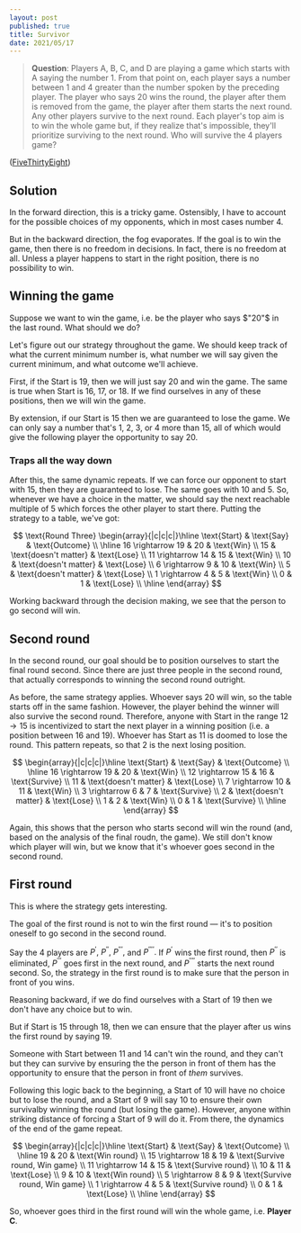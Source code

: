 ```yaml
---
layout: post
published: true
title: Survivor
date: 2021/05/17
---
```


>**Question**: Players A, B, C, and D are playing a game which starts with A saying the number $1.$ From that point on, each player says a number between $1$ and $4$ greater than the number spoken by the preceding player. The player who says $20$ wins the round, the player after them is removed from the game, the player after them starts the next round. Any other players survive to the next round. Each player's top aim is to win the whole game but, if they realize that's impossible, they'll prioritize surviving to the next round. Who will survive the $4$ players game?

<!--more-->

([FiveThirtyEight](https://fivethirtyeight.com/features/are-you-smarter-than-a-fourth-grader/))

## Solution

In the forward direction, this is a tricky game. Ostensibly, I have to account for the possible choices of my opponents, which in most cases number $4.$ 

But in the backward direction, the fog evaporates. If the goal is to win the game, then there is no freedom in decisions. In fact, there is no freedom at all. Unless a player happens to start in the right position, there is no possibility to win.

## Winning the game

Suppose we want to win the game, i.e. be the player who says $"20"$ in the last round. What should we do?

Let's figure out our strategy throughout the game. We should keep track of what the current minimum number is, what number we will say given the current minimum, and what outcome we'll achieve. 

First, if the $\text{Start}$ is $19,$ then we will just say $20$ and win the game. The same is true when $\text{Start}$ is $16,$ $17,$ or $18.$ If we find ourselves in any of these positions, then we will win the game. 

By extension, if our $\text{Start}$ is $15$ then we are guaranteed to lose the game. We can only say a number that's $1,$ $2,$ $3,$ or $4$ more than $15,$ all of which would give the following player the opportunity to say $20.$ 

### Traps all the way down

After this, the same dynamic repeats. If we can force our opponent to start with $15,$ then they are guaranteed to lose. The same goes with $10$ and $5.$ So, whenever we have a choice in the matter, we should say the next reachable multiple of $5$ which forces the other player to start there. Putting the strategy to a table, we've got:

$$
\text{Round Three}
\begin{array}{|c|c|c|}\hline
\text{Start} & \text{Say} & \text{Outcome} \\ \hline
16 \rightarrow 19 & 20 & \text{Win} \\
15 & \text{doesn't matter} & \text{Lose} \\
11 \rightarrow 14 & 15 & \text{Win} \\
10 & \text{doesn't matter} & \text{Lose} \\
6 \rightarrow 9 & 10 & \text{Win} \\
5 & \text{doesn't matter} & \text{Lose} \\
1 \rightarrow 4 & 5 & \text{Win} \\
0 & 1 & \text{Lose} \\ \hline
\end{array}
$$

Working backward through the decision making, we see that the person to go second will win. 

## Second round

In the second round, our goal should be to position ourselves to start the final round second. Since there are just three people in the second round, that actually corresponds to winning the second round outright. 

As before, the same strategy applies. Whoever says $20$ will win, so the table starts off in the same fashion. However, the player behind the winner will also survive the second round. Therefore, anyone with $\text{Start}$ in the range $12 \rightarrow 15$ is incentivized to start the next player in a winning position (i.e. a position between $16$ and $19$). Whoever has $\text{Start}$ as $11$ is doomed to lose the round. This pattern repeats, so that $2$ is the next losing position. 

$$
\begin{array}{|c|c|c|}\hline
\text{Start} & \text{Say} & \text{Outcome} \\ \hline
16 \rightarrow 19 & 20 & \text{Win} \\
12 \rightarrow 15 & 16 & \text{Survive} \\
11 & \text{doesn't matter} & \text{Lose} \\
7 \rightarrow 10 & 11 & \text{Win} \\
3 \rightarrow 6 & 7 & \text{Survive} \\
2 & \text{doesn't matter} & \text{Lose} \\
1 & 2 & \text{Win} \\
0 & 1 & \text{Survive} \\ \hline
\end{array}
$$

Again, this shows that the person who starts second will win the round (and, based on the analysis of the final roudn, the game). We still don't know which player will win, but we know that it's whoever goes second in the second round.

## First round

This is where the strategy gets interesting.

The goal of the first round is not to win the first round — it's to position oneself to go second in the second round.

Say the $4$ players are $P^\prime,$ $P^{\prime\prime},$ $P^{\prime\prime\prime},$ and $P^{\prime\prime\prime\prime}.$ If $P^\prime$ wins the first round, then $P^{\prime\prime}$ is eliminated, $P^{\prime\prime\prime}$ goes first in the next round, and $P^{\prime\prime\prime\prime}$ starts the next round second. So, the strategy in the first round is to make sure that the person in front of you wins.

Reasoning backward, if we do find ourselves with a $\text{Start}$ of $19$ then we don't have any choice but to win.

But if $\text{Start}$ is $15$ through $18,$ then we can ensure that the player after us wins the first round by saying $19.$

Someone with $\text{Start}$ between $11$ and $14$ can't win the round, and they can't  but they can survive by ensuring the the person in front of them has the opportunity to ensure that the person in front of _them_ survives. 

Following this logic back to the beginning, a $\text{Start}$ of $10$ will have no choice but to lose the round, and a $\text{Start}$ of $9$ will say $10$ to ensure their own survivalby winning the round (but losing the game). However, anyone within striking distance of forcing a $\text{Start}$ of $9$ will do it. From there, the dynamics of the end of the game repeat.

$$
\begin{array}{|c|c|c|}\hline
\text{Start} & \text{Say} & \text{Outcome} \\ \hline
19 & 20 & \text{Win round} \\
15 \rightarrow 18 & 19 & \text{Survive round, Win game} \\
11 \rightarrow 14 & 15 & \text{Survive round} \\
10 & 11 & \text{Lose} \\
9 & 10 & \text{Win round} \\
5 \rightarrow 8 & 9 & \text{Survive round, Win game} \\
1 \rightarrow 4 & 5 & \text{Survive round} \\
0 & 1 & \text{Lose} \\ \hline
\end{array}
$$

So, whoever goes third in the first round will win the whole game, i.e. **Player C**.


<br>
